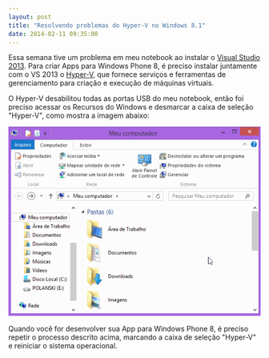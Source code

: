 ```yaml
---
layout: post
title: "Resolvendo problemas do Hyper-V no Windows 8.1"
date: 2014-02-11 09:35:00
---
```


Essa semana tive um problema em meu notebook ao instalar o [Visual Studio 2013][vs2013]. Para criar Apps para Windows Phone 8, é preciso instalar juntamente com o VS 2013 o [Hyper-V][hyper-v], que fornece serviços e ferramentas de gerenciamento para criação e execução de máquinas virtuais.

O Hyper-V desabilitou todas as portas USB do meu notebook, então foi preciso acessar os Recursos do Windows e desmarcar a caixa de seleção "Hyper-V", como mostra a imagem abaixo:

![post page](/assets/images/posts/desabilitar-hyper-v.gif)

Quando você for desenvolver sua App para Windows Phone 8, é preciso repetir o processo descrito acima, marcando a caixa de seleção "Hyper-V" e reiniciar o sistema operacional.

[vs2013]: http://www.visualstudio.com/downloads/download-visual-studio-vs
[hyper-v]: http://pt.wikipedia.org/wiki/Hyper-V
